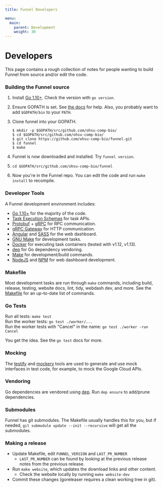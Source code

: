 ```yaml
---
title: Funnel Developers

menu:
  main:
    parent: Development
    weight: 30
---
```


# Developers

This page contains a rough collection of notes for people wanting to build Funnel from source and/or edit the code.

### Building the Funnel source

1. Install [Go 1.10+][go]. Check the version with `go version`.
1. Ensure GOPATH is set. See [the docs][gopath] for help. Also, you probably want to add `$GOPATH/bin` to your `PATH`.
1. Clone funnel into your GOPATH. 

	```shell
	$ mkdir -p $GOPATH/src/github.com/ohsu-comp-bio/
	$ cd $GOPATH/src/github.com/ohsu-comp-bio/
	$ git clone https://github.com/ohsu-comp-bio/funnel.git
	$ cd funnel
	$ make
	```
	
1. Funnel is now downloaded and installed. Try `funnel version`.
1. `cd $GOPATH/src/github.com/ohsu-comp-bio/funnel`
1. Now you're in the Funnel repo. You can edit the code and run `make install` to recompile.

### Developer Tools

A Funnel development environment includes:

- [Go 1.10+][go] for the majority of the code.
- [Task Execution Schemas][tes] for task APIs.
- [Protobuf][protobuf] + [gRPC][grpc] for RPC communication.
- [gRPC Gateway][gateway] for HTTP communication.
- [Angular][angular] and [SASS][sass] for the web dashboard.
- [GNU Make][make] for development tasks.
- [Docker][docker] for executing task containers (tested with v1.12, v1.13).
- [dep][dep] for Go dependency vendoring.
- [Make][make] for development/build commands.
- [NodeJS][node] and [NPM][npm] for web dashboard development.

### Makefile

Most development tasks are run through `make` commands, including build, release, testing, website docs, lint, tidy, webdash dev, and more.  See the [Makefile](https://github.com/ohsu-comp-bio/funnel/blob/master/Makefile) for an up-to-date list of commands.

### Go Tests

Run all tests: `make test`   
Run the worker tests: `go test ./worker/...`  
Run the worker tests with "Cancel" in the name: `go test ./worker -run Cancel`  

You get the idea. See the `go test` docs for more.

### Mocking

The [testify][testify] and [mockery][mockery] tools are used to generate and use
mock interfaces in test code, for example, to mock the Google Cloud APIs.

### Vendoring

Go dependencies are vendored using [dep][dep]. Run `dep ensure` to add/prune dependencies.

### Submodules

Funnel has git submodules. The Makefile usually handles this for you, but if needed,
`git submodule update --init --recursive` will get all the submodules.

[go]: https://golang.org
[angular]: https://angularjs.org/
[protobuf]: https://github.com/google/protobuf
[grpc]: http://www.grpc.io/
[sass]: http://sass-lang.com/
[make]: https://www.gnu.org/software/make/
[docker]: https://docker.io
[python]: https://www.python.org/
[dep]: https://golang.github.io/dep/
[node]: https://nodejs.org
[npm]: https://www.npmjs.com/
[gateway]: https://github.com/grpc-ecosystem/grpc-gateway
[tes]: https://github.com/ga4gh/task-execution-schemas
[testify]: https://github.com/stretchr/testify
[mockery]: https://github.com/vektra/mockery
[gopath]: https://golang.org/doc/code.html#GOPATH

### Making a release

- Update Makefile, edit `FUNNEL_VERSION` and `LAST_PR_NUMBER`
  - `LAST_PR_NUMBER` can be found by looking at the previous release notes from the previous release.
- Run `make website`, which updates the download links and other content.
  - Check the website locally by running `make website-dev`
- Commit these changes (goreleaser requires a clean working tree in git).
